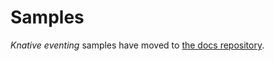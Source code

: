 # Samples

_Knative eventing_ samples have moved to
[the docs repository](https://github.com/knative/docs/tree/master/eventing/samples).
